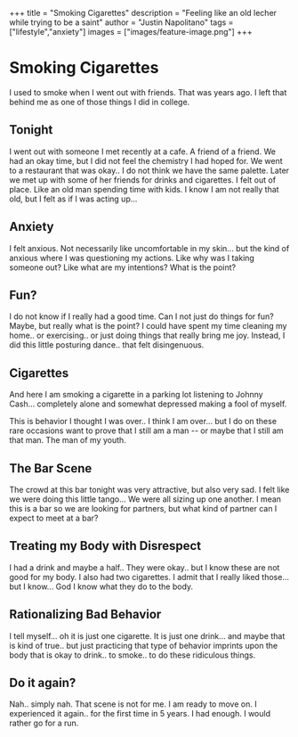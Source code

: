 +++
title =  "Smoking Cigarettes"
description = "Feeling like an old lecher while trying to be a saint"
author = "Justin Napolitano"
tags = ["lifestyle","anxiety"]
images = ["images/feature-image.png"]
+++


# Smoking Cigarettes

I used to smoke when I went out with friends.  That was years ago. I left that behind me as one of those things I did in college.

## Tonight

I went out with someone I met recently at a cafe.  A friend of a friend.  We had an okay time, but I did not feel the chemistry I had hoped for.  We went to a restaurant that was okay.. I do not think we have the same palette. Later we met up with some of her friends for drinks and cigarettes. I felt out of place. Like an old man spending time with kids.  I know I am not really that old, but I felt as if I was acting up...

## Anxiety

I felt anxious.  Not necessarily like uncomfortable in my skin... but the kind of anxious where I was questioning my actions.  Like why was I taking someone out? Like what are my intentions? What is the point? 

## Fun?

I do not know if I really had a good time.  Can I not just do things for fun? Maybe, but really what is the point? I could have spent my time cleaning my home.. or exercising.. or just doing things that really bring me joy. Instead, I did this little posturing dance.. that felt disingenuous.

## Cigarettes

And here I am smoking a cigarette in a parking lot listening to Johnny Cash... completely alone and somewhat depressed making a fool of myself.  

This is behavior I thought I was over.. I think I am over... but I do on these rare occasions want to prove that I still am a man -- or maybe that I still am that man.  The man of my youth.  

## The Bar Scene

The crowd at this bar tonight was very attractive, but also very sad. I felt like we were doing this little tango... We were all sizing up one another. I mean this is a bar so we are looking for partners, but what kind of partner can I expect to meet at a bar?

## Treating my Body with Disrespect

I had a drink and maybe a half.. They were okay.. but I know these are not good for my body. I also had two cigarettes. I admit that I really liked those... but I know... God I know what they do to the body. 

## Rationalizing Bad Behavior

I tell myself... oh it is just one cigarette. It is just one drink... and maybe that is kind of true.. but just practicing that type of behavior imprints upon the body that is okay to drink.. to smoke.. to do these ridiculous things. 

## Do it again? 

Nah.. simply nah. That scene is not for me. I am ready to move on. I experienced it again.. for the first time in 5 years. I had enough. I would rather go for a run.